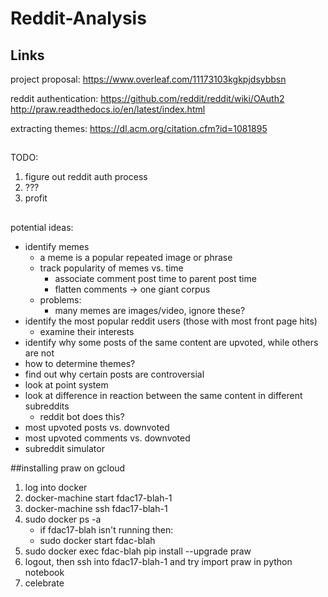 # Reddit-Analysis

## Links
project proposal:
https://www.overleaf.com/11173103kgkpjdsybbsn

reddit authentication: 
https://github.com/reddit/reddit/wiki/OAuth2
http://praw.readthedocs.io/en/latest/index.html

extracting themes:
https://dl.acm.org/citation.cfm?id=1081895

##
TODO:
1. figure out reddit auth process
2. ???
3. profit

##
potential ideas:
  * identify memes
    * a meme is a popular repeated image or phrase
    * track popularity of memes vs. time
      * associate comment post time to parent post time
      * flatten comments -> one giant corpus
    * problems:
      * many memes are images/video, ignore these?
  * identify the most popular reddit users (those with most front page hits)
    * examine their interests
  * identify why some posts of the same content are upvoted, while others are not
  * how to determine themes?
  * find out why certain posts are controversial
  * look at point system
  * look at difference in reaction between the same content in different subreddits 
    * reddit bot does this?
  * most upvoted posts vs. downvoted 
  * most upvoted comments vs. downvoted
  * subreddit simulator
  
##installing praw on gcloud

1. log into docker 
2. docker-machine start fdac17-blah-1
3. docker-machine ssh fdac17-blah-1
4. sudo docker ps -a
   * if fdac17-blah isn't running then:
   * sudo docker start fdac-blah
5. sudo docker exec fdac-blah pip install --upgrade praw
6. logout, then ssh into fdac17-blah-1 and try import praw in python notebook
7. celebrate
     
